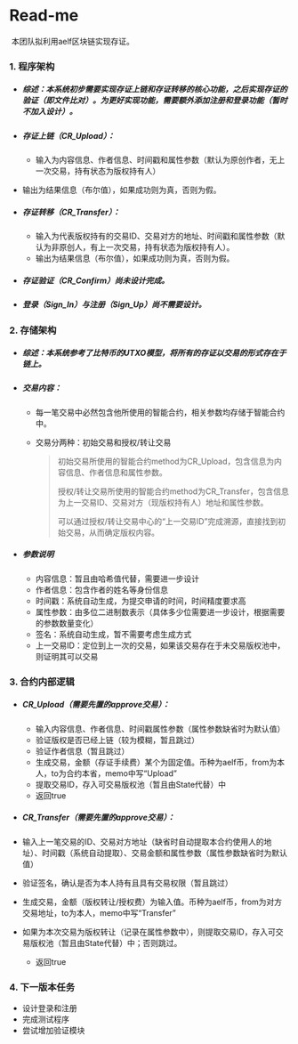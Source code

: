 # Read-me

​    本团队拟利用aelf区块链实现存证。

### 1. 程序架构

- ##### 综述：本系统初步需要实现存证上链和存证转移的核心功能，之后实现存证的验证（即文件比对）。为更好实现功能，需要额外添加注册和登录功能（暂时不加入设计）。
- ##### 存证上链（CR_Upload）：
  
  - 输入为内容信息、作者信息、时间戳和属性参数（默认为原创作者，无上一次交易，持有状态为版权持有人）
- 输出为结果信息（布尔值），如果成功则为真，否则为假。
  
- ##### 存证转移（CR_Transfer）：
  
  - 输入为代表版权持有的交易ID、交易对方的地址、时间戳和属性参数（默认为非原创人，有上一次交易，持有状态为版权持有人）。
  - 输出为结果信息（布尔值），如果成功则为真，否则为假。
- ##### 存证验证（CR_Confirm）尚未设计完成。
- ##### 登录（Sign_In）与注册（Sign_Up）尚不需要设计。

### 2. 存储架构

- ##### 综述：本系统参考了比特币的UTXO模型，将所有的存证以交易的形式存在于链上。

- ##### 交易内容：

  - 每一笔交易中必然包含他所使用的智能合约，相关参数均存储于智能合约中。

  - 交易分两种：初始交易和授权/转让交易

    > 初始交易所使用的智能合约method为CR_Upload，包含信息为内容信息、作者信息和属性参数。
    >
    > 授权/转让交易所使用的智能合约method为CR_Transfer，包含信息为上一交易ID、交易对方（现版权持有人）地址和属性参数。
    >
    > 可以通过授权/转让交易中心的“上一交易ID”完成溯源，直接找到初始交易，从而确定版权内容。

- ##### 参数说明

  - 内容信息：暂且由哈希值代替，需要进一步设计
  - 作者信息：包含作者的姓名等身份信息
  - 时间戳：系统自动生成，为提交申请的时间，时间精度要求高
  - 属性参数：由多位二进制数表示（具体多少位需要进一步设计，根据需要的参数数量变化）
  - 签名：系统自动生成，暂不需要考虑生成方式
  - 上一交易ID：定位到上一次的交易，如果该交易存在于未交易版权池中，则证明其可以交易

### 3. 合约内部逻辑

- ##### CR_Upload（需要先置的approve交易）：

  - 输入内容信息、作者信息、时间戳属性参数（属性参数缺省时为默认值）
  - 验证版权是否已经上链（较为模糊，暂且跳过）
  - 验证作者信息（暂且跳过）
  - 生成交易，金额（存证手续费）某个为固定值。币种为aelf币，from为本人，to为合约本省，memo中写“Upload”
  - 提取交易ID，存入可交易版权池（暂且由State代替）中
  - 返回true

-  ##### CR_Transfer（需要先置的approve交易）： 

  - 输入上一笔交易的ID、交易对方地址（缺省时自动提取本合约使用人的地址）、时间戳（系统自动提取）、交易金额和属性参数（属性参数缺省时为默认值）
  - 验证签名，确认是否为本人持有且具有交易权限（暂且跳过）
  - 生成交易，金额（版权转让/授权费）为输入值。币种为aelf币，from为对方交易地址，to为本人，memo中写“Transfer”
- 如果为本次交易为版权转让（记录在属性参数中），则提取交易ID，存入可交易版权池（暂且由State代替）中；否则跳过。
  - 返回true

### 4. 下一版本任务

- 设计登录和注册
- 完成测试程序
- 尝试增加验证模块

